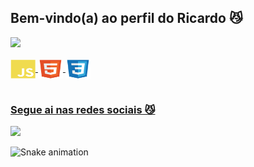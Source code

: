 ## Bem-vindo(a) ao perfil do Ricardo 😼

 <div>
   <a href="https://github.com/Kakiroto">
   <img height="180em" src="https://github-readme-stats.vercel.app/api?username=Kakiroto&show_icons=true&theme=dark&include_all_commits=true&count_private=true"/>

</div>
<div style="display: inline_block"><br>
  <img align="center" alt="Js" height="30" width="40" src="https://raw.githubusercontent.com/devicons/devicon/master/icons/javascript/javascript-plain.svg">
  <img align="center" alt="HTML" height="30" width="40" src="https://raw.githubusercontent.com/devicons/devicon/master/icons/html5/html5-original.svg">
  <img align="center" alt="CSS" height="30" width="40" src="https://raw.githubusercontent.com/devicons/devicon/master/icons/css3/css3-original.svg">
</div>

<br>

 ### Segue ai nas redes sociais 😼

<div> 
  
  <a href="https://instagram.com/ricardo_f702" target="_blank"><img src="https://img.shields.io/badge/-Instagram-%23E4405F?style=for-the-badge&logo=instagram&logoColor=white" target="_blank"></a> 
  
  ![Snake animation](https://github.com/Kakiroto/Kakiroto/blob/output/github-contribution-grid-snake.svg)

</div>
